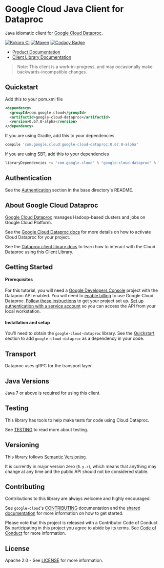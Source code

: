 Google Cloud Java Client for Dataproc
=====================================

Java idiomatic client for [Google Cloud Dataproc][cloud-dataproc].

[![Kokoro CI](http://storage.googleapis.com/cloud-devrel-public/java/badges/google-cloud-java/master.svg)](http://storage.googleapis.com/cloud-devrel-public/java/badges/google-cloud-java/master.html)
[![Maven](https://img.shields.io/maven-central/v/com.google.cloud/google-cloud-dataproc.svg)]( https://img.shields.io/maven-central/v/com.google.cloud/google-cloud-dataproc.svg)
[![Codacy Badge](https://api.codacy.com/project/badge/grade/9da006ad7c3a4fe1abd142e77c003917)](https://www.codacy.com/app/mziccard/google-cloud-java)

- [Product Documentation][dataproc-product-docs]
- [Client Library Documentation][dataproc-client-lib-docs]

> Note: This client is a work-in-progress, and may occasionally
> make backwards-incompatible changes.

Quickstart
----------

[//]: # ({x-version-update-start:google-cloud-dataproc:released})
Add this to your pom.xml file
```xml
<dependency>
  <groupId>com.google.cloud</groupId>
  <artifactId>google-cloud-dataproc</artifactId>
  <version>0.67.0-alpha</version>
</dependency>
```
If you are using Gradle, add this to your dependencies
```Groovy
compile 'com.google.cloud:google-cloud-dataproc:0.67.0-alpha'
```
If you are using SBT, add this to your dependencies
```Scala
libraryDependencies += "com.google.cloud" % "google-cloud-dataproc" % "0.67.0-alpha"
```
[//]: # ({x-version-update-end})

Authentication
--------------

See the [Authentication](https://github.com/googleapis/google-cloud-java#authentication) section in the base directory's README.

About Google Cloud Dataproc
---------------------------

[Google Cloud Dataproc][cloud-dataproc] manages Hadoop-based clusters and jobs on Google Cloud
Platform.

See the [Google Cloud Dataproc docs][cloud-dataproc-quickstart] for more details on how to activate
Cloud Dataproc for your project.

See the [Dataproc client library docs][dataproc-client-lib-docs] to learn how to interact with the
Cloud Dataproc using this Client Library.

Getting Started
---------------
#### Prerequisites
For this tutorial, you will need a
[Google Developers Console](https://console.developers.google.com/) project with the Dataproc API
enabled. You will need to [enable billing](https://support.google.com/cloud/answer/6158867?hl=en) to
use Google Cloud Dataproc.
[Follow these instructions](https://cloud.google.com/resource-manager/docs/creating-managing-projects) to get your
project set up. [Set up authentication with a service account][auth] so you can access the
API from your local workstation.

#### Installation and setup
You'll need to obtain the `google-cloud-dataproc` library.  See the [Quickstart](#quickstart) section
to add `google-cloud-dataproc` as a dependency in your code.

Transport
---------
Dataproc uses gRPC for the transport layer.

Java Versions
-------------

Java 7 or above is required for using this client.

Testing
-------

This library has tools to help make tests for code using Cloud Dataproc.

See [TESTING] to read more about testing.

Versioning
----------

This library follows [Semantic Versioning](http://semver.org/).

It is currently in major version zero (``0.y.z``), which means that anything
may change at any time and the public API should not be considered
stable.

Contributing
------------

Contributions to this library are always welcome and highly encouraged.

See `google-cloud`'s [CONTRIBUTING] documentation and the [shared documentation](https://github.com/googleapis/google-cloud-common/blob/master/contributing/readme.md#how-to-contribute-to-gcloud) for more information on how to get started.

Please note that this project is released with a Contributor Code of Conduct. By participating in this project you agree to abide by its terms. See [Code of Conduct][code-of-conduct] for more information.

License
-------

Apache 2.0 - See [LICENSE] for more information.


[CONTRIBUTING]:https://github.com/googleapis/google-cloud-java/blob/master/CONTRIBUTING.md
[code-of-conduct]:https://github.com/googleapis/google-cloud-java/blob/master/CODE_OF_CONDUCT.md#contributor-code-of-conduct
[LICENSE]: https://github.com/googleapis/google-cloud-java/blob/master/LICENSE
[TESTING]: https://github.com/googleapis/google-cloud-java/blob/master/TESTING.md

[cloud-dataproc]: https://cloud.google.com/dataproc/
[cloud-dataproc-quickstart]: https://cloud.google.com/dataproc/quickstart-console#before-you-begin
[dataproc-product-docs]: https://cloud.google.com/dataproc/docs/
[dataproc-client-lib-docs]: https://googleapis.github.io/google-cloud-java/google-cloud-clients/apidocs/index.html?com/google/cloud/dataproc/v1/package-summary.html
[auth]: https://cloud.google.com/docs/authentication/getting-started
